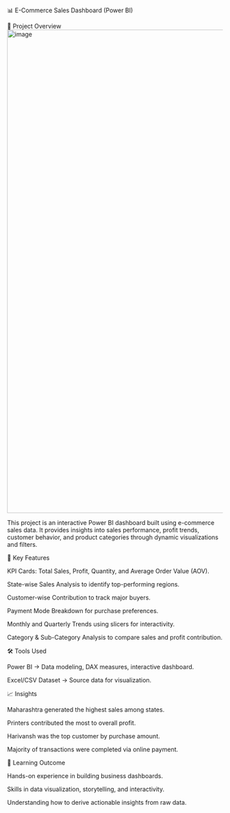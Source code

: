 📊 E-Commerce Sales Dashboard (Power BI)


📌 Project Overview
<img width="1967" height="1130" alt="image" src="https://github.com/user-attachments/assets/57ea004a-5e00-4682-baf0-150c1a1c2efe" />

This project is an interactive Power BI dashboard built using e-commerce sales data.
It provides insights into sales performance, profit trends, customer behavior, and product categories through dynamic visualizations and filters.

🚀 Key Features

KPI Cards: Total Sales, Profit, Quantity, and Average Order Value (AOV).

State-wise Sales Analysis to identify top-performing regions.

Customer-wise Contribution to track major buyers.

Payment Mode Breakdown for purchase preferences.

Monthly and Quarterly Trends using slicers for interactivity.

Category & Sub-Category Analysis to compare sales and profit contribution.

🛠 Tools Used

Power BI → Data modeling, DAX measures, interactive dashboard.

Excel/CSV Dataset → Source data for visualization.

📈 Insights

Maharashtra generated the highest sales among states.

Printers contributed the most to overall profit.

Harivansh was the top customer by purchase amount.

Majority of transactions were completed via online payment.

🎯 Learning Outcome

Hands-on experience in building business dashboards.

Skills in data visualization, storytelling, and interactivity.

Understanding how to derive actionable insights from raw data.
